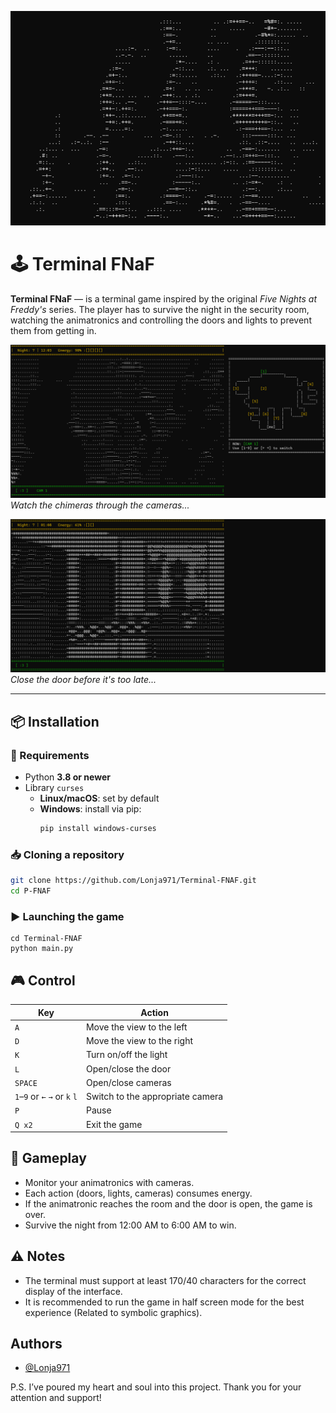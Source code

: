 ![Logo](ui/logo.png)

# 🕹️ Terminal FNaF

**Terminal FNaF** — is a terminal game inspired by the original *Five Nights at Freddy's* series. The player has to survive the night in the security room, watching the animatronics and controlling the doors and lights to prevent them from getting in.

![Camera](ui/camera.png)
*Watch the chimeras through the cameras...*

![Doors](ui/doors.png)
*Close the door before it's too late...*

---

## 📦 Installation

### 🔧 Requirements

- Python **3.8 or newer**
- Library `curses`  
  - **Linux/macOS**: set by default
  - **Windows**: install via pip:
    ```bash
    pip install windows-curses
    ```

### 📥 Cloning a repository

```bash
git clone https://github.com/Lonja971/Terminal-FNAF.git
cd P-FNAF
```

### ▶️ Launching the game

```bach
cd Terminal-FNAF
python main.py
```

## 🎮 Control

| Key     | Action                           |
| ------- | -------------------------------- |
| `A`     | Move the view to the left        |
| `D`     | Move the view to the right       |
| `K`     | Turn on/off the light            |
| `L`     | Open/close the door              |
| `SPACE` | Open/close cameras               |
| `1`–`9` or `←` `→` or `k` `l` | Switch to the appropriate camera |
| `P`     | Pause                            |
| `Q x2`     | Exit the game                    |

## 🧠 Gameplay

- Monitor your animatronics with cameras.
- Each action (doors, lights, cameras) consumes energy.
- If the animatronic reaches the room and the door is open, the game is over.
- Survive the night from 12:00 AM to 6:00 AM to win.

## ⚠️ Notes

- The terminal must support at least 170/40 characters for the correct display of the interface.
- It is recommended to run the game in half screen mode for the best experience (Related to symbolic graphics).

## Authors

- [@Lonja971](https://github.com/Lonja971)

P.S. I’ve poured my heart and soul into this project.
Thank you for your attention and support!